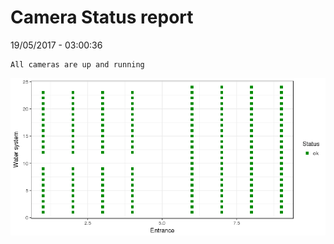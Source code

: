 Camera Status report
================
19/05/2017 - 03:00:36

    All cameras are up and running

![](camreport_files/figure-markdown_github/unnamed-chunk-2-1.png)
